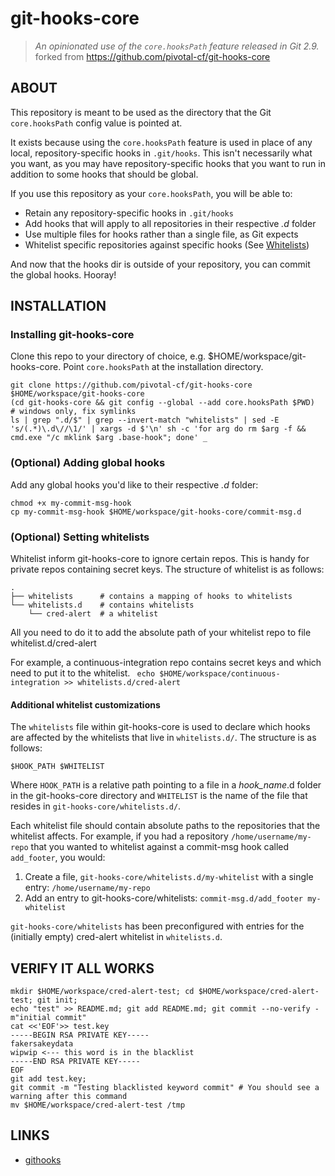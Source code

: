 # git-hooks-core

> *An opinionated use of the `core.hooksPath` feature released in Git 2.9.*
> forked from https://github.com/pivotal-cf/git-hooks-core

## ABOUT

This repository is meant to be used as the directory that the Git `core.hooksPath` config value is pointed at.

It exists because using the `core.hooksPath` feature is used in place of any local, repository-specific hooks in `.git/hooks`. This isn't necessarily what you want, as you may have repository-specific hooks that you want to run in addition to some hooks that should be global.

If you use this repository as your `core.hooksPath`, you will be able to:

* Retain any repository-specific hooks in `.git/hooks`
* Add hooks that will apply to all repositories in their respective *.d* folder
* Use multiple files for hooks rather than a single file, as Git expects
* Whitelist specific repositories against specific hooks (See [Whitelists](https://github.com/pivotal-cf/git-hooks-core#optional-setting-whitelists))

And now that the hooks dir is outside of your repository, you can commit the global hooks. Hooray!

## INSTALLATION

### Installing git-hooks-core

Clone this repo to your directory of choice, e.g. $HOME/workspace/git-hooks-core.
Point `core.hooksPath` at the installation directory.

```
git clone https://github.com/pivotal-cf/git-hooks-core $HOME/workspace/git-hooks-core
(cd git-hooks-core && git config --global --add core.hooksPath $PWD)
# windows only, fix symlinks
ls | grep ".d/$" | grep --invert-match "whitelists" | sed -E 's/(.*)\.d\//\1/' | xargs -d $'\n' sh -c 'for arg do rm $arg -f && cmd.exe "/c mklink $arg .base-hook"; done' _
```

### (Optional) Adding global hooks

Add any global hooks you'd like to their respective *.d* folder:

```
chmod +x my-commit-msg-hook
cp my-commit-msg-hook $HOME/workspace/git-hooks-core/commit-msg.d
```

### (Optional) Setting whitelists

Whitelist inform git-hooks-core to ignore certain repos. This is handy for private repos containing secret keys.
The structure of whitelist is as follows:

```
.
├── whitelists      # contains a mapping of hooks to whitelists
└── whitelists.d    # contains whitelists
    └── cred-alert  # a whitelist
```

All you need to do it to add the absolute path of your whitelist repo to file whitelist.d/cred-alert

For example, a continuous-integration repo contains secret keys and which need to put it to the whitelist.
` echo $HOME/workspace/continuous-integration >> whitelists.d/cred-alert`

#### Additional whitelist customizations

The `whitelists` file within git-hooks-core is used to declare which hooks are
affected by the whitelists that live in `whitelists.d/`. The structure is as
follows:

```
$HOOK_PATH $WHITELIST
```

Where `HOOK_PATH` is a relative path pointing to a file in a *hook_name*.d
folder in the git-hooks-core directory and `WHITELIST` is the name of the file
that resides in `git-hooks-core/whitelists.d/`.

Each whitelist file should contain absolute paths to the repositories that the
whitelist affects. For example, if you had a repository
`/home/username/my-repo` that you wanted to whitelist against a commit-msg hook
called `add_footer`, you would:

1. Create a file, `git-hooks-core/whitelists.d/my-whitelist` with a single entry: `/home/username/my-repo`
1. Add an entry to git-hooks-core/whitelists: `commit-msg.d/add_footer my-whitelist`

`git-hooks-core/whitelists` has been preconfigured with entries for the
(initially empty) cred-alert whitelist in `whitelists.d`.

## VERIFY IT ALL WORKS

```
mkdir $HOME/workspace/cred-alert-test; cd $HOME/workspace/cred-alert-test; git init;
echo "test" >> README.md; git add README.md; git commit --no-verify -m"initial commit"
cat <<'EOF'>> test.key
-----BEGIN RSA PRIVATE KEY-----
fakersakeydata
wipwip <--- this word is in the blacklist
-----END RSA PRIVATE KEY-----
EOF
git add test.key;
git commit -m "Testing blacklisted keyword commit" # You should see a warning after this command
mv $HOME/workspace/cred-alert-test /tmp
```

## LINKS

* [githooks](https://git-scm.com/docs/githooks)

